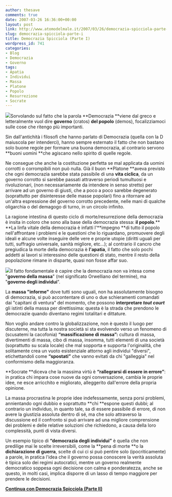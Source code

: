 ```yaml
---
author: thesave
comments: true
date: 2007-03-26 16:36:00+00:00
layout: post
link: http://www.atomodelmale.it/2007/03/26/democrazia-spicciola-parte-i/
slug: democrazia-spicciola-parte-i
title: Democrazia Spicciola (Parte I)
wordpress_id: 741
categories:
- Blog
- Democrazia
- Governo
tags:
- Apatia
- Individui
- Massa
- Platone
- Popolo
- Resurrezione
- Socrate
---
```


![](http://www.atomodelmale.it/wp-content/uploads/2008/10/democracy.png)Sorvolando sul fatto che la parola **Democrazia **viene dal greco e letteralmente vuol dire **governo** (cratos) **del popolo** (demos), focalizziamoci sulle cose che ritengo più importanti.


Sin dall'antichità i filosofi che hanno parlato di Democrazia (quella con la D maiuscola per intenderci), hanno sempre esternato il fatto che non bastano solo buone regole per formare una buona democrazia, al contrario servono **buoni uomini **che agiscano nello spirito di quelle regole.




Ne consegue che anche la costituzione perfetta se mal applicata da uomini corrotti o corrompibili non può nulla.
Già il buon **Platone **aveva previsto che ogni democrazia sarebbe stata passibile di una **vita ciclica**, da un governo corrotto si sarebbe passati attraverso periodi tumultuosi e rivoluzionari, (non necessariamente da intendere in senso stretto) per arrivare ad un governo di giusti, che a poco a poco sarebbe degenerato (soprattutto per disinteresse delle masse popolari) fino a ritornare ad un'altra espressione del governo corrotto precedente, nelle mani di qualche oligarchia o del demagogo di turno, in un circolo infinito.<!-- more -->





La ragione intestina di questo ciclo di morte/resurrezione della democrazia è insita in coloro che sono alla base della democrazia stessa: **il popolo**.**
**La linfa vitale della democrazia è infatti l'**impegno **di tutto il popolo nell'affrontare i problemi e le questioni che lo riguardano, promuovere degli ideali e alcune volte inseguire delle vere e proprie utopie (diritti uguali per tutti, suffragio universale, sanità migliore, etc...); al contrario il cancro che pregiudica la morte della democrazia è **l'apatia**, il fatto che solo pochi addetti ai lavori si interessino delle questioni di stato, mentre il resto della popolazione rimane in disparte, quasi non fosse affar suo.




[![](http://www.atomodelmale.it/wp-content/uploads/2008/10/animal-farm.png)](http://www.atomodelmale.it/wp-content/uploads/2008/10/animal-farm.png)Il fatto fondamentale è capire che la democrazia non va intesa come "**governo della massa**" (nel significato Orwelliano del termine), ma "**governo degli individui**".




La **massa "informe"** dove tutti sono uguali, non ha assolutamente bisogno di democrazia, si può accontentare di uno o due schieramenti comandati dai "capitani di ventura" del momento, che possono **interpretare _tout court_** gli istinti della massa per direttissima: questa è la strada che prendono le democrazie quando diventano regimi totalitari e dittature.




Non voglio andare contro la globalizzazione, non è questo il luogo per discuterne, ma tutta la nostra società si sta evolvendo verso un fenomeno di (scusatemi la cacofonia) **“massificazione di massa”:** cultura di massa, divertimenti di massa, cibo di massa, insomma, tutti elementi di una società (soprattutto su scala locale) che mal sopporta e supporta l'originalità, che solitamente crea un vuoto esistenziale attorno agli individui "diversi", etichettandoli come **“spostati”** che vanno evitati da chi "galleggia" nel conformismo della maggioranza.




**Socrate **diceva che la massima virtù è **“rallegrarsi di essere in errore”**: in pratica chi impara cose nuove da ogni conversazione, cambia le proprie idee, ne esce arricchito e migliorato, alleggerito dall'errore della propria opinione.




La massa procrastina le proprie idee indefessamente, senza porsi problemi, annientando ogni dubbio e soprattutto **chi **espone questi dubbi; al contrario un individuo, in quanto tale, sa di essere passibile di errore, di non avere la giustizia assoluta dentro di sé, ma che solo attraverso la discussione ed il confronto si può arrivare ad una migliore comprensione dei problemi e delle relative soluzioni che richiedono, a causa della loro complessità, punti di vista diversi.




Un esempio tipico di **“democrazia degli individui”** è quella che non predilige mai le scelte irreversibili, come la **pena di morte **o la **dichiarazione di guerra**, scelte di cui ci si può pentire solo (ipocriticamente) a parole, in pratica l'idea che il governo possa conoscere la verità assoluta è tipica solo dei regimi autocratici, mentre un governo realmente democratico soppesa ogni decisione con calma e ponderatezza, anche se questo, in molti casi, implica disporre di un lasso di tempo maggiore per prendere le decisioni.




**[Continua con Democrazia Spicciola (Parte II)](http://www.atomodelmale.it/2007/04/08/democrazia-spicciola-parte-ii/)**
